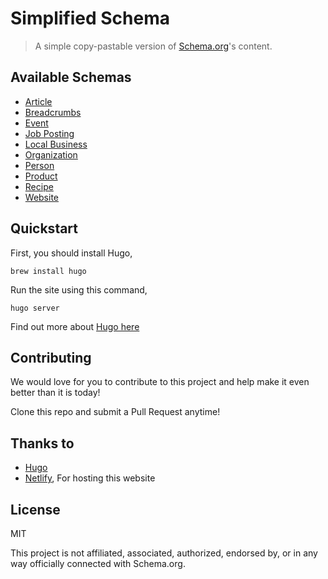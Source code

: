 # Simplified Schema

> A simple copy-pastable version of [Schema.org](https://schema.org/)'s content.

## Available Schemas

- [Article](https://simplified-schema.netlify.com/schema/article/)
- [Breadcrumbs](https://simplified-schema.netlify.com/schema/breadcrumbs/)
- [Event](https://simplified-schema.netlify.com/schema/event/)
- [Job Posting](https://simplified-schema.netlify.com/schema/job-posting/)
- [Local Business](https://simplified-schema.netlify.com/schema/local-business/)
- [Organization](https://simplified-schema.netlify.com/schema/organization/)
- [Person](https://simplified-schema.netlify.com/schema/person/)
- [Product](https://simplified-schema.netlify.com/schema/product/)
- [Recipe](https://simplified-schema.netlify.com/schema/recipe/)
- [Website](https://simplified-schema.netlify.com/schema/website/)

## Quickstart

First, you should install Hugo,

```
brew install hugo
```

Run the site using this command,

```
hugo server
```

Find out more about [Hugo here](https://gohugo.io/about/)

## Contributing

We would love for you to contribute to this project and help make it even better than it is today!

Clone this repo and submit a Pull Request anytime!

## Thanks to

- [Hugo](https://gohugo.io/)
- [Netlify](https://www.netlify.com/), For hosting this website

## License

MIT

This project is not affiliated, associated, authorized, endorsed by, or in any way officially connected with Schema.org.